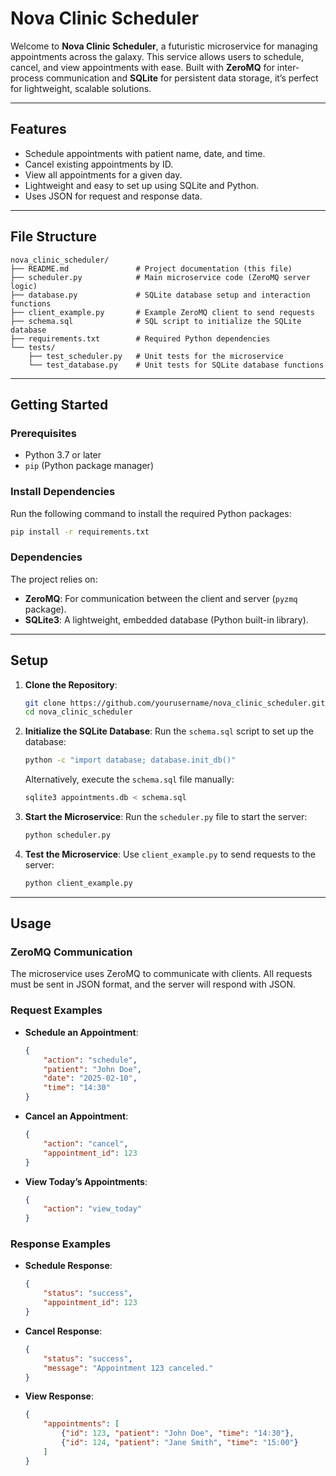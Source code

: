 
# **Nova Clinic Scheduler**

Welcome to **Nova Clinic Scheduler**, a futuristic microservice for managing appointments across the galaxy. This service allows users to schedule, cancel, and view appointments with ease. Built with **ZeroMQ** for inter-process communication and **SQLite** for persistent data storage, it’s perfect for lightweight, scalable solutions.

---

## **Features**
- Schedule appointments with patient name, date, and time.
- Cancel existing appointments by ID.
- View all appointments for a given day.
- Lightweight and easy to set up using SQLite and Python.
- Uses JSON for request and response data.

---

## **File Structure**
```plaintext
nova_clinic_scheduler/
├── README.md               # Project documentation (this file)
├── scheduler.py            # Main microservice code (ZeroMQ server logic)
├── database.py             # SQLite database setup and interaction functions
├── client_example.py       # Example ZeroMQ client to send requests
├── schema.sql              # SQL script to initialize the SQLite database
├── requirements.txt        # Required Python dependencies
└── tests/
    ├── test_scheduler.py   # Unit tests for the microservice
    └── test_database.py    # Unit tests for SQLite database functions
```

---

## **Getting Started**

### **Prerequisites**
- Python 3.7 or later
- `pip` (Python package manager)

### **Install Dependencies**
Run the following command to install the required Python packages:
```bash
pip install -r requirements.txt
```

### **Dependencies**
The project relies on:
- **ZeroMQ**: For communication between the client and server (`pyzmq` package).
- **SQLite3**: A lightweight, embedded database (Python built-in library).

---

## **Setup**

1. **Clone the Repository**:
   ```bash
   git clone https://github.com/yourusername/nova_clinic_scheduler.git
   cd nova_clinic_scheduler
   ```

2. **Initialize the SQLite Database**:
   Run the `schema.sql` script to set up the database:
   ```bash
   python -c "import database; database.init_db()"
   ```

   Alternatively, execute the `schema.sql` file manually:
   ```bash
   sqlite3 appointments.db < schema.sql
   ```

3. **Start the Microservice**:
   Run the `scheduler.py` file to start the server:
   ```bash
   python scheduler.py
   ```

4. **Test the Microservice**:
   Use `client_example.py` to send requests to the server:
   ```bash
   python client_example.py
   ```

---

## **Usage**

### **ZeroMQ Communication**
The microservice uses ZeroMQ to communicate with clients. All requests must be sent in JSON format, and the server will respond with JSON.

### **Request Examples**
- **Schedule an Appointment**:
    ```json
    {
        "action": "schedule",
        "patient": "John Doe",
        "date": "2025-02-10",
        "time": "14:30"
    }
    ```

- **Cancel an Appointment**:
    ```json
    {
        "action": "cancel",
        "appointment_id": 123
    }
    ```

- **View Today’s Appointments**:
    ```json
    {
        "action": "view_today"
    }
    ```

### **Response Examples**
- **Schedule Response**:
    ```json
    {
        "status": "success",
        "appointment_id": 123
    }
    ```

- **Cancel Response**:
    ```json
    {
        "status": "success",
        "message": "Appointment 123 canceled."
    }
    ```

- **View Response**:
    ```json
    {
        "appointments": [
            {"id": 123, "patient": "John Doe", "time": "14:30"},
            {"id": 124, "patient": "Jane Smith", "time": "15:00"}
        ]
    }
    ```
